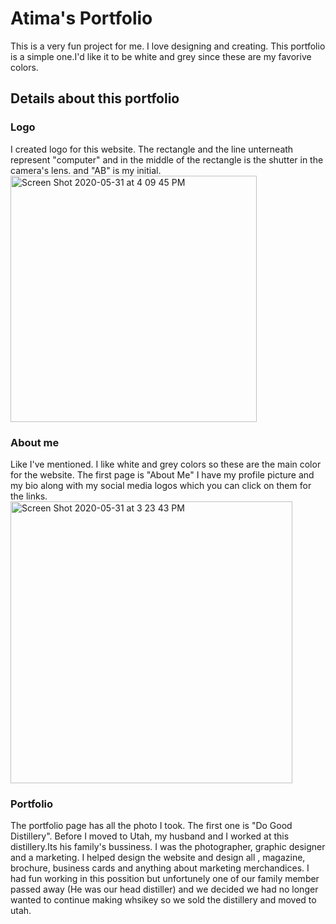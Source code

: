# Atima's Portfolio
  This is a very fun project for me. I love designing and creating. This portfolio is a simple one.I'd like it to be white and grey since these are my favorive colors.
  
## Details about this portfolio

### Logo
I created logo for this website. The rectangle and the line unterneath represent "computer" and in the middle of the rectangle is the shutter in the camera's lens. and "AB" is my initial.
<img width="394" alt="Screen Shot 2020-05-31 at 4 09 45 PM" src="https://user-images.githubusercontent.com/64511825/83363768-2ec06900-a359-11ea-86eb-ca23808d5aed.png">

### About me
  Like I've mentioned. I like white and grey colors so these are the main color for the website. The first page is "About Me" I have my profile picture and my bio along with my social media logos which you can click on them for the links.
<img width="451" alt="Screen Shot 2020-05-31 at 3 23 43 PM" src="https://user-images.githubusercontent.com/64511825/83363442-accf4080-a356-11ea-88e4-1556fb936c76.png">

### Portfolio

  The portfolio page has all the photo I took. The first one is "Do Good Distillery". Before I moved to Utah, my husband and I worked at this distillery.Its his family's bussiness. I was the photographer, graphic designer and a marketing. I helped design the website and design all , magazine, brochure, business cards and anything about marketing merchandices. I had fun working in this possition but unfortunely one of our family member passed away (He was our head distiller)  and we decided we had no longer wanted to continue making whsikey so we sold the distillery and moved to utah. 
